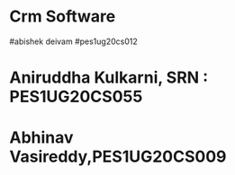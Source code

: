 # Crm Software

#abishek deivam
#pes1ug20cs012
# Aniruddha Kulkarni, SRN : PES1UG20CS055
# Abhinav Vasireddy,PES1UG20CS009
